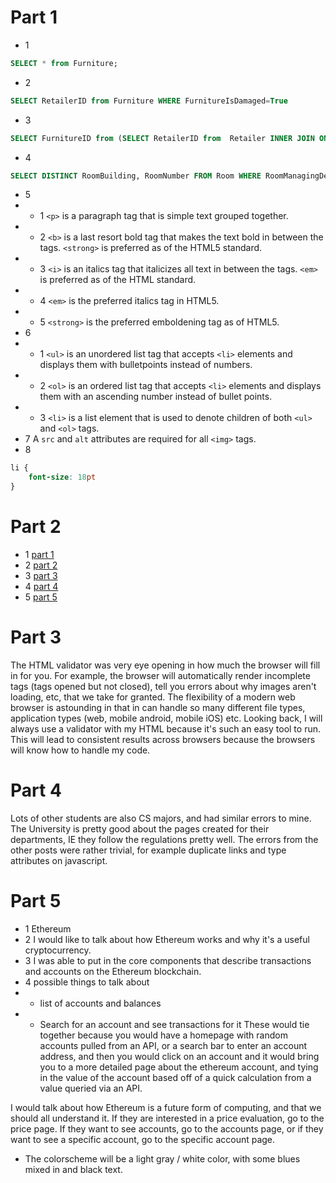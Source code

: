 # Part 1
* 1
```SQL
SELECT * from Furniture;
```
* 2
```SQL
SELECT RetailerID from Furniture WHERE FurnitureIsDamaged=True
```
* 3 
```SQL
SELECT FurnitureID from (SELECT RetailerID from  Retailer INNER JOIN ON RetailerID FROM Furniture) WHERE FurnitureIsDamaged = True
```
* 4
```SQL
SELECT DISTINCT RoomBuilding, RoomNumber FROM Room WHERE RoomManagingDepartment = "LIS" ORDER BY RoomBuilding ASC
```
* 5
* * 1 `<p>` is a paragraph tag that is simple text grouped together.
* * 2 `<b>` is a last resort bold tag that makes the text bold in between the tags. `<strong>` is preferred as of the HTML5 standard.
* * 3 `<i>` is an italics tag that italicizes all text in between the tags. `<em>` is preferred as of the HTML standard.
* * 4 `<em>` is the preferred italics tag in HTML5.
* * 5 `<strong>` is the preferred emboldening tag as of HTML5.
* 6
* * 1 `<ul>` is an unordered list tag that accepts  `<li>` elements and displays them with bulletpoints instead of numbers.
* * 2 `<ol>` is an ordered list tag that accepts `<li>` elements and displays them with an ascending number instead of bullet points.
* * 3 `<li>` is a list element that is used to denote children of both `<ul>` and `<ol>` tags.
* 7 A `src` and `alt` attributes are required for all `<img>` tags.
* 8
```CSS
li {
    font-size: 18pt
}
```
# Part 2
* 1 [part 1](LIS351Packet3/p2_1.png)
* 2 [part 2](LIS351Packet3/p2_2.png)
* 3 [part 3](LIS351Packet3/p2_3.png)
* 4 [part 4](LIS351Packet3/part2_4.png)
* 5 [part 5](LIS351Packet3/p2_5.png)
# Part 3
The HTML validator was very eye opening in how much the browser will fill in for you. For example, the browser will automatically render incomplete tags (tags opened but not closed), tell you errors about why images aren't loading, etc, that we take for granted. The flexibility of a modern web browser is astounding in that in can handle so many different file types, application types (web, mobile android, mobile iOS) etc. Looking back, I will
always use a validator with my HTML because it's such an easy tool to run. This will lead
to consistent results across browsers because the browsers will know how to handle
my code. 
# Part 4
Lots of other students are also CS majors, and had similar errors to mine. The University is pretty good about the pages created for their departments, IE they follow the regulations pretty well. The errors from the other posts were rather trivial, for example duplicate links and type attributes on javascript. 
# Part 5
* 1 Ethereum
* 2 I would like to talk about how Ethereum works and why it's a useful cryptocurrency.
* 3 I was able to put in the core components that describe transactions and accounts on the Ethereum blockchain.
* 4 possible things to talk about 
* * list of accounts and balances
* * Search for an account and see transactions for it
These would tie together because you would have a homepage with random accounts pulled from an API, or a search bar to enter an account address, and then you would click on an account and it would bring you to a more detailed page about the ethereum account, and tying in the value of the account based off of a quick calculation from a value queried via an API. 

I would talk about how Ethereum is a future form of computing, and that we should all understand it. If they are interested in a price evaluation, go to the price page. If they want to see accounts, go to the accounts page, or if they want to see a specific account, go to the specific account page. 
* The colorscheme will be a light gray / white color, with some blues mixed in and black text. 



